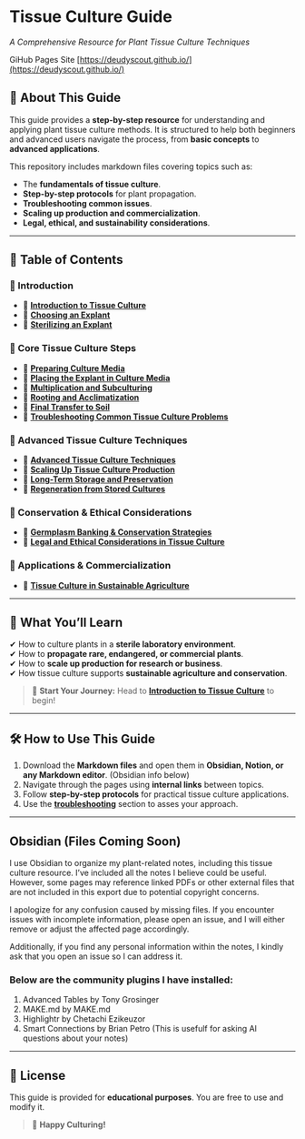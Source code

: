 # **Tissue Culture Guide**
_A Comprehensive Resource for Plant Tissue Culture Techniques_

GiHub Pages Site [https://deudyscout.github.io/](https://deudyscout.github.io/)

## **📖 About This Guide**
This guide provides a **step-by-step resource** for understanding and applying plant tissue culture methods. It is structured to help both beginners and advanced users navigate the process, from **basic concepts** to **advanced applications**.

This repository includes markdown files covering topics such as:
- The **fundamentals of tissue culture**.
- **Step-by-step protocols** for plant propagation.
- **Troubleshooting common issues**.
- **Scaling up production and commercialization**.
- **Legal, ethical, and sustainability considerations**.

---

## **📂 Table of Contents**
### **🔹 Introduction**
- 📌 **[Introduction to Tissue Culture](pages/introduction-to-tissue-culture.md)**
- 📌 **[Choosing an Explant](pages/choosing-an-explant.md)**
- 📌 **[Sterilizing an Explant](pages/sterilizing-explants.md)**

### **🔹 Core Tissue Culture Steps**
- 📌 **[Preparing Culture Media](pages/preparing-culture-media.md)**
- 📌 **[Placing the Explant in Culture Media](pages/placing-the-explant-in-culture-media.md)**
- 📌 **[Multiplication and Subculturing](pages/multiplication-and-subculturing.md)**
- 📌 **[Rooting and Acclimatization](pages/rooting-and-acclimatization.md)**
- 📌 **[Final Transfer to Soil](pages/final-transfer-to-soil.md)**
- 📌 **[Troubleshooting Common Tissue Culture Problems](pages/troubleshooting-common-tissue-culture-problems.md)**

### **🔹 Advanced Tissue Culture Techniques**
- 📌 **[Advanced Tissue Culture Techniques](pages/advanced-topics/advanced-tissue-culture-techniques.md)**
- 📌 **[Scaling Up Tissue Culture Production](pages/advanced-topics/scaling-up-tissue-culture-production.md)**
- 📌 **[Long-Term Storage and Preservation](pages/advanced-topics/long-term-storage-and-preservation.md)**
- 📌 **[Regeneration from Stored Cultures](pages/advanced-topics/regeneration-from-stored-cultures.md)**

### **🔹 Conservation & Ethical Considerations**
- 📌 **[Germplasm Banking & Conservation Strategies](pages/advanced-topics/germplasm-banking-and-conservation-strategies.md)**
- 📌 **[Legal and Ethical Considerations in Tissue Culture](pages/advanced-topics/legal-and-ethical-considerations-in-tissue-culture.md)**

### **🔹 Applications & Commercialization**
- 📌 **[Tissue Culture in Sustainable Agriculture](pages/advanced-topics/tissue-culture-in-sustainable-agriculture.md)**

---

## **🔬 What You’ll Learn**
✔ How to culture plants in a **sterile laboratory environment**.  
✔ How to **propagate rare, endangered, or commercial plants**.  
✔ How to **scale up production for research or business**.  
✔ How tissue culture supports **sustainable agriculture and conservation**.  

> 🚀 **Start Your Journey:** Head to **[Introduction to Tissue Culture](pages/introduction-to-tissue-culture.md)** to begin!

---

## **🛠 How to Use This Guide**
1. Download the **Markdown files** and open them in **Obsidian, Notion, or any Markdown editor**. (Obsidian info below)
2. Navigate through the pages using **internal links** between topics.
3. Follow **step-by-step protocols** for practical tissue culture applications.
4. Use the **[troubleshooting](pages/troubleshooting-common-tissue-culture-problems.md)** section to asses your approach.

---
## Obsidian (Files Coming Soon)
I use Obsidian to organize my plant-related notes, including this tissue culture resource. I’ve included all the notes I believe could be useful. However, some pages may reference linked PDFs or other external files that are not included in this export due to potential copyright concerns.

I apologize for any confusion caused by missing files. If you encounter issues with incomplete information, please open an issue, and I will either remove or adjust the affected page accordingly.

Additionally, if you find any personal information within the notes, I kindly ask that you open an issue so I can address it.

### Below are the community plugins I have installed:
1. Advanced Tables by Tony Grosinger
2. MAKE.md by MAKE.md
3. Highlightr by Chetachi Ezikeuzor
4. Smart Connections by Brian Petro (This is usefulf for asking AI questions about your notes)

---

## **📜 License**
This guide is provided for **educational purposes**. You are free to use and modify it.

> 🌱 **Happy Culturing!**
